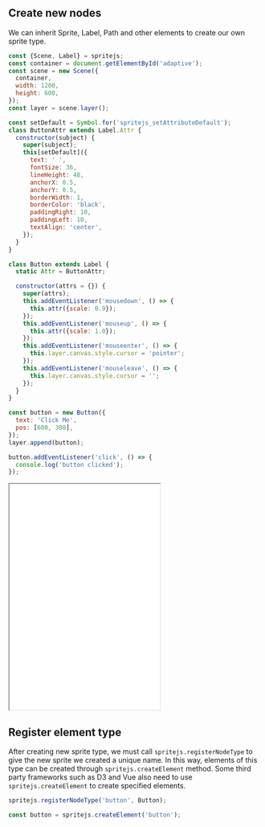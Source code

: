 ## Create new nodes

We can inherit Sprite, Label, Path and other elements to create our own sprite type.

```js
const {Scene, Label} = spritejs;
const container = document.getElementById('adaptive');
const scene = new Scene({
  container,
  width: 1200,
  height: 600,
});
const layer = scene.layer();

const setDefault = Symbol.for('spritejs_setAttributeDefault');
class ButtonAttr extends Label.Attr {
  constructor(subject) {
    super(subject);
    this[setDefault]({
      text: ' ',
      fontSize: 36,
      lineHeight: 48,
      anchorX: 0.5,
      anchorY: 0.5,
      borderWidth: 1,
      borderColor: 'black',
      paddingRight: 10,
      paddingLeft: 10,
      textAlign: 'center',
    });
  }
}

class Button extends Label {
  static Attr = ButtonAttr;

  constructor(attrs = {}) {
    super(attrs);
    this.addEventListener('mousedown', () => {
      this.attr({scale: 0.9});
    });
    this.addEventListener('mouseup', () => {
      this.attr({scale: 1.0});
    });
    this.addEventListener('mouseenter', () => {
      this.layer.canvas.style.cursor = 'pointer';
    });
    this.addEventListener('mouseleave', () => {
      this.layer.canvas.style.cursor = '';
    });
  }
}

const button = new Button({
  text: 'Click Me',
  pos: [600, 300],
});
layer.append(button);

button.addEventListener('click', () => {
  console.log('button clicked');
});
```

<iframe src="/demo/#/doc/button" height="450"></iframe>

## Register element type

After creating new sprite type, we must call `spritejs.registerNodeType` to give the new sprite we created a unique name. In this way, elements of this type can be created through `spritejs.createElement` method. Some third party frameworks such as D3 and Vue also need to use `spritejs.createElement` to create specified elements.

```js
spritejs.registerNodeType('button', Button);

const button = spritejs.createElement('button');
```